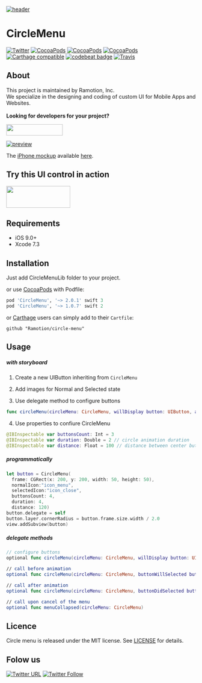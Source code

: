 [![header](./header.png)](https://business.ramotion.com?utm_source=gthb&utm_medium=special&utm_campaign=circle-menu-logo)
# CircleMenu
[![Twitter](https://img.shields.io/badge/Twitter-@Ramotion-blue.svg?style=flat)](http://twitter.com/Ramotion)
[![CocoaPods](https://img.shields.io/cocoapods/p/CircleMenu.svg)](https://cocoapods.org/pods/CircleMenu)
[![CocoaPods](https://img.shields.io/cocoapods/v/CircleMenu.svg)](http://cocoapods.org/pods/CircleMenu)
[![CocoaPods](https://img.shields.io/cocoapods/metrics/doc-percent/CircleMenu.svg)](https://cdn.rawgit.com/Ramotion/circle-menu/master/docs/index.html)
[![Carthage compatible](https://img.shields.io/badge/Carthage-compatible-4BC51D.svg?style=flat)](https://github.com/Ramotion/circle-menu)
[![codebeat badge](https://codebeat.co/badges/6f67da5d-c416-4bac-9fb7-c2dc938feedc)](https://codebeat.co/projects/github-com-ramotion-circle-menu)
[![Travis](https://img.shields.io/travis/Ramotion/circle-menu.svg)](https://travis-ci.org/Ramotion/circle-menu)

## About
This project is maintained by Ramotion, Inc.<br>
We specialize in the designing and coding of custom UI for Mobile Apps and Websites.<br><br>**Looking for developers for your project?** 

<a href="http://business.ramotion.com?utm_source=gthb&utm_medium=special&utm_campaign=circle-menu-contact-us/#Get_in_Touch" > <img src="https://github.com/Ramotion/navigation-stack/raw/master/contact_our_team@2x.png" width="150" height="30"></a>

[![preview](./preview.gif)](https://dribbble.com/shots/2534780-Circle-Menu-Swift-Open-Source)


The [iPhone mockup](https://store.ramotion.com?utm_source=gthb&utm_medium=special&utm_campaign=circle-menu) available [here](https://store.ramotion.com?utm_source=gthb&utm_medium=special&utm_campaign=circle-menu).

## Try this UI control in action

<a href="https://itunes.apple.com/app/apple-store/id1182360240?pt=550053&ct=gthb-circle-menu&mt=8" > <img src="https://github.com/Ramotion/navigation-stack/raw/master/Download_on_the_App_Store_Badge_US-UK_135x40.png" width="170" height="58"></a>

## Requirements

- iOS 9.0+
- Xcode 7.3

## Installation

Just add CircleMenuLib folder to your project.

or use [CocoaPods](https://cocoapods.org) with Podfile:

```ruby
pod 'CircleMenu', '~> 2.0.1' swift 3
pod 'CircleMenu', '~> 1.0.7' swift 2
```
or [Carthage](https://github.com/Carthage/Carthage) users can simply add to their `Cartfile`:
```
github "Ramotion/circle-menu"
```

## Usage

##### with storyboard

1) Create a new UIButton inheriting from `CircleMenu`

2) Add images for Normal and Selected state

3) Use delegate method to configure buttons

```swift
func circleMenu(circleMenu: CircleMenu, willDisplay button: UIButton, atIndex: Int)
```

4) Use properties to confiure CircleMenu

```swift
@IBInspectable var buttonsCount: Int = 3
@IBInspectable var duration: Double = 2 // circle animation duration
@IBInspectable var distance: Float = 100 // distance between center button and buttons
```

##### programmatically

```swift
let button = CircleMenu(
  frame: CGRect(x: 200, y: 200, width: 50, height: 50),
  normalIcon:"icon_menu",
  selectedIcon:"icon_close",
  buttonsCount: 4,
  duration: 4,
  distance: 120)
button.delegate = self
button.layer.cornerRadius = button.frame.size.width / 2.0
view.addSubview(button)
```

##### delegate methods

```swift
// configure buttons
optional func circleMenu(circleMenu: CircleMenu, willDisplay button: UIButton, atIndex: Int)

// call before animation
optional func circleMenu(circleMenu: CircleMenu, buttonWillSelected button: UIButton, atIndex: Int)

// call after animation
optional func circleMenu(circleMenu: CircleMenu, buttonDidSelected button: UIButton, atIndex: Int)

// call upon cancel of the menu
optional func menuCollapsed(circleMenu: CircleMenu)
```

## Licence

Circle menu is released under the MIT license.
See [LICENSE](./LICENSE) for details.

## Folow us

[![Twitter URL](https://img.shields.io/twitter/url/http/shields.io.svg?style=social)](https://twitter.com/intent/tweet?text=https://github.com/ramotion/circle-menu)
[![Twitter Follow](https://img.shields.io/twitter/follow/ramotion.svg?style=social)](https://twitter.com/ramotion)
